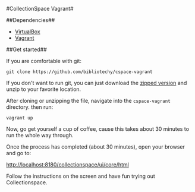 #CollectionSpace Vagrant#

##Dependencies##

* [VirtualBox](https://www.virtualbox.org/manual/ch02.html)
* [Vagrant](https://www.vagrantup.com/downloads)

##Get started##

If you are comfortable with git:

`git clone https://github.com/bibliotechy/cspace-vagrant`

If you don't want to run git, you can just download the [zipped version](https://github.com/bibliotechy/cspace-vagrant/archive/0.2.zip) and unzip to your favorite location. 

After cloning or unzipping the file, navigate into the `cspace-vagrant` directory. then run:

`vagrant up`

Now, go get yourself a cup of coffee, cause this takes about 30 minutes to run the whole way through. 

Once the process has completed (about 30 minutes), open your browser and go to:

[http://localhost:8180/collectionspace/ui/core/html](http://localhost:8180/collectionspace/ui/core/html)

Follow the instructions on the screen and have fun trying out Collectionspace.


